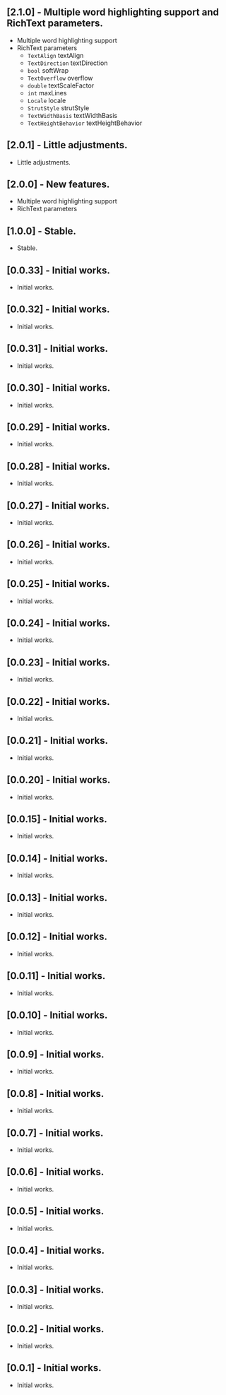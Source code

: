 ## [2.1.0] - Multiple word highlighting support and RichText parameters.

* Multiple word highlighting support
* RichText parameters
  * `TextAlign` textAlign
  * `TextDirection` textDirection
  * `bool` softWrap
  * `TextOverflow` overflow
  * `double` textScaleFactor
  * `int` maxLines
  * `Locale` locale
  * `StrutStyle` strutStyle
  * `TextWidthBasis` textWidthBasis
  * `TextHeightBehavior` textHeightBehavior

## [2.0.1] - Little adjustments.

* Little adjustments.
  
## [2.0.0] - New features.

* Multiple word highlighting support
* RichText parameters

## [1.0.0] - Stable.

* Stable.

## [0.0.33] - Initial works.

* Initial works.

## [0.0.32] - Initial works.

* Initial works.

## [0.0.31] - Initial works.

* Initial works.

## [0.0.30] - Initial works.

* Initial works.

## [0.0.29] - Initial works.

* Initial works.

## [0.0.28] - Initial works.

* Initial works.

## [0.0.27] - Initial works.

* Initial works.

## [0.0.26] - Initial works.

* Initial works.

## [0.0.25] - Initial works.

* Initial works.

## [0.0.24] - Initial works.

* Initial works.

## [0.0.23] - Initial works.

* Initial works.

## [0.0.22] - Initial works.

* Initial works.

## [0.0.21] - Initial works.

* Initial works.

## [0.0.20] - Initial works.

* Initial works.

## [0.0.15] - Initial works.

* Initial works.

## [0.0.14] - Initial works.

* Initial works.

## [0.0.13] - Initial works.

* Initial works.

## [0.0.12] - Initial works.

* Initial works.

## [0.0.11] - Initial works.

* Initial works.

## [0.0.10] - Initial works.

* Initial works.

## [0.0.9] - Initial works.

* Initial works.

## [0.0.8] - Initial works.

* Initial works.

## [0.0.7] - Initial works.

* Initial works.

## [0.0.6] - Initial works.

* Initial works.

## [0.0.5] - Initial works.

* Initial works.

## [0.0.4] - Initial works.

* Initial works.

## [0.0.3] - Initial works.

* Initial works.

## [0.0.2] - Initial works.

* Initial works.

## [0.0.1] - Initial works.

* Initial works.